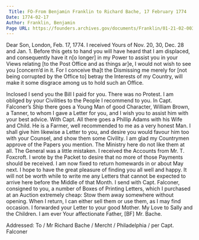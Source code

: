 ```yaml
---
 Title: FO-From Benjamin Franklin to Richard Bache, 17 February 1774
Date: 1774-02-17
Author: Franklin, Benjamin
Page URL: https://founders.archives.gov/documents/Franklin/01-21-02-0031
---
```


Dear Son,
London, Feb. 17, 1774.
I received Yours of Nov. 20, 30, Dec. 28 and Jan. 1. Before this gets to hand you will have heard that I am displaced, and consequently have it n[o longer] in my Power to assist you in your Views relating [to the Post Office and as things ar]e, I would not wish to see you [concern’d in it. For I conceive tha]t the Dismissing me merely for [not being corrupted by the Office to] betray the Interests of my Country, will make it some disgrace among us to hold such an Office.

Inclosed I send you the Bill I paid for you. There was no Protest.
I am obliged by your Civilities to the People I recommend to you. In Capt. Falconer’s Ship there goes a Young Man of good Character, William Brown, a Tanner, to whom I gave a Letter for you, and I wish you to assist him with your best advice. With Capt. All there goes a Phillip Adams with his Wife and Child. He is a Farmer, well recommended to me as a very honest Man. I shall give him likewise a Letter to you, and desire you would favour him too with your Counsel, and show them some Civility.
I am glad my Countrymen approve of the Papers you mention. The Ministry here do not like them at all. The General was a little mistaken.
I received the Accounts from Mr. T. Foxcroft. I wrote by the Packet to desire that no more of those Payments should be received.
I am now fixed to return homewards in or about May next. I hope to have the great pleasure of finding you all well and happy. It will not be worth while to write me any Letters that cannot be expected to arrive here before the Middle of that Month.
I send with Capt. Falconer, consigned to you, a number of Boxes of Printing Letters, which I purchased at an Auction extremely cheap: Stow them away somewhere without opening. When I return, I can either sell them or use them, as I may find occasion.
I forwarded your Letter to your good Mother.
My Love to Sally and the Children. I am ever Your affectionate Father,
[BF]
Mr. Bache.
 
Addressed: To / Mr Richard Bache / Mercht / Philadelphia / per Capt. Falconer

